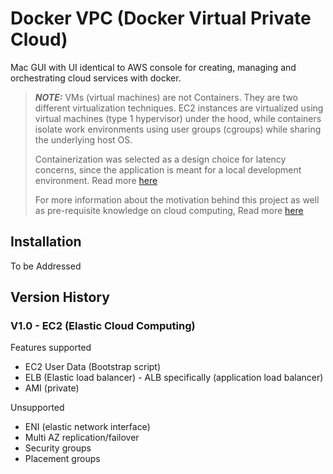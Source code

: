 # Docker VPC (Docker Virtual Private Cloud)

Mac GUI with UI identical to AWS console for creating, managing and orchestrating cloud services with docker.  

> ***NOTE:*** VMs (virtual machines) are not Containers. They are two different virtualization techniques. EC2 instances are virtualized using virtual machines (type 1 hypervisor) under the hood, while containers isolate work environments using user groups (cgroups) while sharing the underlying host OS. 
>
> Containerization was selected as a design choice for latency concerns, since the application is meant for a local development environment. Read more [here](./markdowns/exp.md)
> 
> For more information about the motivation behind this project as well as pre-requisite knowledge on cloud computing, Read more [here]()


## Installation
To be Addressed

## Version History
### V1.0 - EC2 (Elastic Cloud Computing)
Features supported
* EC2 User Data (Bootstrap script)
* ELB (Elastic load balancer) - ALB specifically (application load balancer)
* AMI (private)

Unsupported
* ENI (elastic network interface)
* Multi AZ replication/failover
* Security groups 
* Placement groups


    